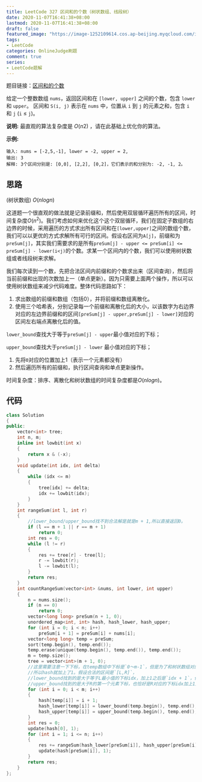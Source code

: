```yaml
---
title: LeetCode 327 区间和的个数（树状数组、线段树）
date: 2020-11-07T16:41:38+08:00
lastmod: 2020-11-07T16:41:38+08:00
draft: false
featured_image: "https://image-1252109614.cos.ap-beijing.myqcloud.com/img/20210508221015.png"
tags:
- LeetCode
categories: OnlineJudge刷题
comment: true
series:
- LeetCode题解
---
```


题目链接：[区间和的个数](https://leetcode-cn.com/problems/count-of-range-sum/)

给定一个整数数组 `nums`，返回区间和在 `[lower, upper]` 之间的个数，包含 `lower` 和 `upper`。
区间和 `S(i, j)` 表示在 `nums` 中，位置从 `i` 到 `j` 的元素之和，包含 `i` 和 `j` (`i` ≤ `j`)。

**说明:**
最直观的算法复杂度是 *O*(*n*2) ，请在此基础上优化你的算法。

**示例:**

```
输入: nums = [-2,5,-1], lower = -2, upper = 2,
输出: 3 
解释: 3个区间分别是: [0,0], [2,2], [0,2]，它们表示的和分别为: -2, -1, 2。
```

## 思路

(树状数组) $O(nlogn)$

这道题一个很直观的做法就是记录前缀和，然后使用双层循环遍历所有的区间，时间复杂度$O(n^2)$。我们考虑如何来优化这个这个双层循环，我们在固定子数组的右边界的时候，采用遍历的方式求出所有区间和在`[lower,upper]`之间的数组个数，我们可以以更优的方式求解所有可行的区间。假设右区间为`A[j]`，前缀和为`preSum[j]`，其实我们需要求的是所有`preSum[j] - upper <= preSum[i] <= preSum[j] - lower(i<j)`的个数。求某一个区间内的个数，我们可以使用树状数组或者线段树来求解。

我们每次读到一个数，先把合法区间内前缀和的个数求出来（区间查询），然后将当前前缀和出现的次数加上一（单点更新）。因为只需要上面两个操作，所以可以使用树状数组来减少代码难度。整体代码思路如下：

1. 求出数组的前缀和数组（包括0），并将前缀和数组离散化。
2. 使用三个哈希表，分别记录每一个前缀和离散化后的大小，以该数字为右边界对应的左边界前缀和的区间`[preSum[j] - upper,preSum[j] - lower]`对应的区间左右端点离散化后的值。

`lower_bound`查找大于等于`preSum[j] - upper`最小值对应的下标；

`upper_bound`查找大于`preSum[j] - lower` 最小值对应的下标；

1. 先将`0`对应的位置加上1（表示一个元素都没有）
2. 然后遍历所有的前缀和，执行区间查询和单点更新操作。

时间复杂度：排序、离散化和树状数组的时间复杂度都是$O(nlogn)$。

## 代码

```cpp
class Solution
{
public:
    vector<int> tree;
    int n, m;
    inline int lowbit(int x)
    {
        return x & (-x);
    }
    void update(int idx, int delta)
    {
        while (idx <= m)
        {
            tree[idx] += delta;
            idx += lowbit(idx);
        }
    }
    int rangeSum(int l, int r)
    {
        //lower_bound/upper_bound找不到合法解是就是m + 1,所以直接返回0。
        if (l == m + 1 || r == m + 1)
            return 0;
        int res = 0;
        while (l != r)
        {
            res += tree[r] - tree[l];
            r -= lowbit(r);
            l -= lowbit(l);
        }
        return res;
    }
    int countRangeSum(vector<int> &nums, int lower, int upper)
    {
        n = nums.size();
        if (n == 0)
            return 0;
        vector<long long> preSum(n + 1, 0);
        unordered_map<int, int> hash, hash_lower, hash_upper;
        for (int i = 0; i < n; i++)
            preSum[i + 1] = preSum[i] + nums[i];
        vector<long long> temp = preSum;
        sort(temp.begin(), temp.end());
        temp.erase(unique(temp.begin(), temp.end()), temp.end());
        m = temp.size();
        tree = vector<int>(m + 1, 0);
        //这里需要注意一下下标，在temp数组中下标是`0～m-1`，但是为了和树状数组对应我们需要转化成`1~m`
        //所以hash就加上了1。假设合法的区间是`[L,R]`，
        //lower_bound找到的是大于等于L最小值的下标idx，加上1之后是`idx + 1`，但是在求区间和的时候，我们需要求的是左端点前面那个元素对应的前缀和，此时又要减去1。所以hash_lower就不变了。
        //upper_bound找到的是大于R的第一个元素下标，也恰好是R对应的下标idx加上1之后的结果，所以治理hash_upper也不变了。
        for (int i = 0; i < m; i++)
        {
            hash[temp[i]] = i + 1;
            hash_lower[temp[i]] = lower_bound(temp.begin(), temp.end(), temp[i] - upper) - temp.begin();
            hash_upper[temp[i]] = upper_bound(temp.begin(), temp.end(), temp[i] - lower) - temp.begin();
        }
        int res = 0;
        update(hash[0], 1);
        for (int i = 1; i <= n; i++)
        {
            res += rangeSum(hash_lower[preSum[i]], hash_upper[preSum[i]]);
            update(hash[preSum[i]], 1);
        }
        return res;
    }
};
```

